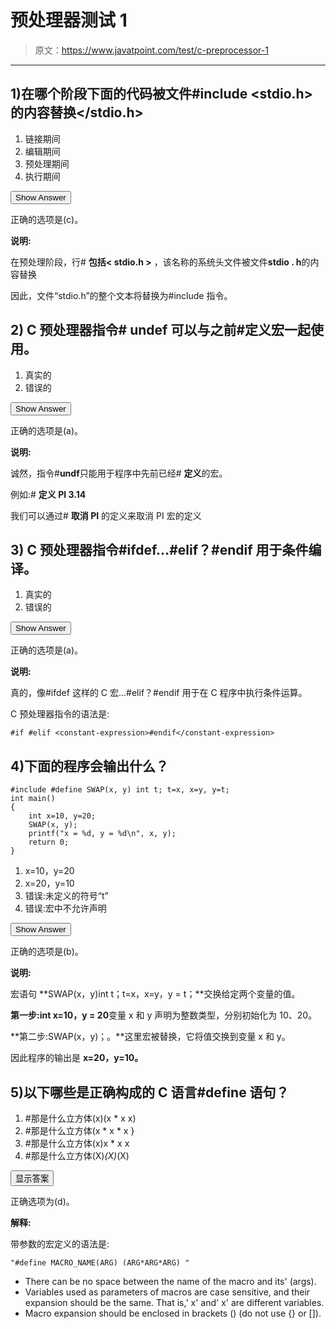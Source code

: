 # 预处理器测试 1

> 原文：<https://www.javatpoint.com/test/c-preprocessor-1>

* * *

## 1)在哪个阶段下面的代码被文件#include <stdio.h>的内容替换</stdio.h>

1.  链接期间
2.  编辑期间
3.  预处理期间
4.  执行期间

<button class="showanswer" onclick="showhide(1)">Show Answer</button>

正确的选项是(c)。

**说明:**

在预处理阶段，行# **包括< stdio.h >** ，该名称的系统头文件被文件**stdio . h**的内容替换

因此，文件“stdio.h”的整个文本将替换为#include 指令。

## 2) C 预处理器指令# undef 可以与之前#定义宏一起使用。

1.  真实的
2.  错误的

<button class="showanswer" onclick="showhide(2)">Show Answer</button>

正确的选项是(a)。

**说明:**

诚然，指令#**undf**只能用于程序中先前已经# **定义**的宏。

例如:# **定义 PI 3.14**

我们可以通过# **取消 PI** 的定义来取消 PI 宏的定义

## 3) C 预处理器指令#ifdef...#elif？#endif 用于条件编译。

1.  真实的
2.  错误的

<button class="showanswer" onclick="showhide(3)">Show Answer</button>

正确的选项是(a)。

**说明:**

真的，像#ifdef 这样的 C 宏...#elif？#endif 用于在 C 程序中执行条件运算。

C 预处理器指令的语法是:

```
#if #elif <constant-expression>#endif</constant-expression> 
```

## 4)下面的程序会输出什么？

```
#include #define SWAP(x, y) int t; t=x, x=y, y=t;
int main()
{
    int x=10, y=20;
    SWAP(x, y);
    printf("x = %d, y = %d\n", x, y);
    return 0;
} 
```

1.  x=10，y=20
2.  x=20，y=10
3.  错误:未定义的符号“t”
4.  错误:宏中不允许声明

<button class="showanswer" onclick="showhide(4)">Show Answer</button>

正确的选项是(b)。

**说明:**

宏语句 **SWAP(x，y)int t；t=x，x=y，y = t；**交换给定两个变量的值。

**第一步:int x=10，y = 20**变量 x 和 y 声明为整数类型，分别初始化为 10、20。

**第二步:SWAP(x，y)；。**这里宏被替换，它将值交换到变量 x 和 y。

因此程序的输出是 **x=20，y=10。**

## 5)以下哪些是正确构成的 C 语言#define 语句？

1.  #那是什么立方体(x)(x * x x)
2.  #那是什么立方体(x * x * x }
3.  #那是什么立方体(x)x * x x
4.  #那是什么立方体(X)*(X)*(X)

<button class="showanswer" onclick="showhide(5)">显示答案</button>

正确选项为(d)。

**解释:**

带参数的宏定义的语法是:

```
"#define MACRO_NAME(ARG) (ARG*ARG*ARG) "

```

*   There can be no space between the name of the macro and its' (args).
*   Variables used as parameters of macros are case sensitive, and their expansion should be the same. That is,' x' and' x' are different variables.
*   Macro expansion should be enclosed in brackets () (do not use {} or []).